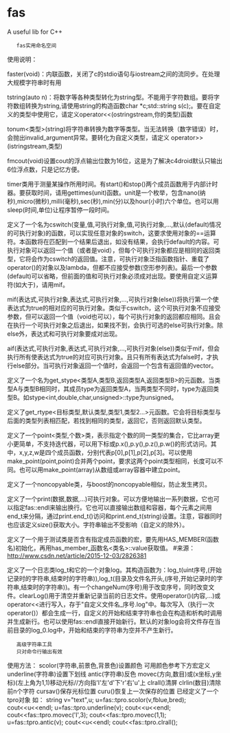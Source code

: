 # fas
A useful lib for C++
  
       fas实用命名空间
       
   使用说明：
   
   faster(void)：内联函数，关闭了c的stdio语句与iostream之间的流同步。在处理大规模字符串时有用
   
   tstring(auto n)：将数字等各种类型转化为string型。不能用于字符数组。要将字符数组转换为string,请使用string的构造函数char *c;std::string s(c);。要在自定义的类型中使用它，请定义operator<<(ostringstream,你的类型)函数
   
   tonum<类型>(string)将字符串转换为数字等类型。当无法转换（数字错误）时，会抛出invalid_argument异常。要转化为自定义类型，请定义 operator>>(istringstream,类型)
   
   fmcout(void)设置cout的浮点输出位数为16位，这是为了解决c4droid默认只输出6位浮点数，只是记忆方便。
   
   timer类用于测量某操作所用时间。有start()和stop()两个成员函数用于内部计时器。要获取时间，请用gettimes(unit)函数。unit是一个枚举，包含nano(纳秒),micro(微秒),milli(毫秒),sec(秒),min(分)以及hour(小时)六个单位。也可以用sleep(时间,单位)让程序暂停一段时间。
   
   定义了一个名为cswitch(变量,值,可执行对象,值,可执行对象,...,默认(default)情况的可执行对象)的函数，可以实现任意对象的switch，这要求使用对象的==运算符。本函数将在匹配到一个结果后退出，如没有结果，会执行default的内容。可执行对象可以返回一个值（或者是void），但每个可执行对象都应是相同的返回类型，它将会作为cswitch的返回值。注意，可执行对象泛指函数指针、重载了operator()的对象以及lambda，但都不应接受参数(空形参列表)。最后一个参数(default)可以省略，但前面的值和可执行对象必须成对出现。要使用自定义运算符(如大于)，请用mif。
   
   mif(表达式,可执行对象,表达式,可执行对象,...,可执行对象(else))将执行第一个使表达式为true的相对应的可执行对象。类似于cswitch，这个可执行对象不应接受参数，但可以返回一个值（void也可以），每个可执行对象的返回都应相同。且会在执行一个可执行对象之后退出，如果找不到，会执行可选的else可执行对象。除else外，表达式和可执行对象要成对出现。
   
   aif(表达式,可执行对象,表达式,可执行对象,...,可执行对象(else))类似于mif，但会执行所有使表达式为true的对应可执行对象。且只有所有表达式为false时，才执行else部分。当可执行对象返回一个值时，会返回一个包含有返回值的vector。
   
   定义了一个名为get_stype<类型A,类型B,返回类型A,返回类型B>的元函数。当类型A与类型B相同时，其成员type为返回类型A，当两类型不同时，type为返回类型B。如stype<int,double,char,unsigned>::type为unsigned。
   
   定义了get_rtype<目标类型,默认类型,类型1,类型2...>元函数。它会将目标类型与后面的类型列表相匹配，若找到相同的类型，返回它，否则返回默认类型。
   
   定义了一个point<类型,个数>类，表示指定个数的同一类型的集合，它比array更小更简单，不支持迭代器，可以用下标或p.x(),p.y(),p.z(),p.w()的形式访问。其中，x,y,z,w是四个成员函数，分别代表p[0],p[1],p[2],p[3]。可以使用make_point(point,point)合并两个point，要求这两个point类型相同，长度可以不同。也可以用make_point(array)从数组或array容器中建立point。
   
   定义了一个noncopyable类，与boost的noncopyable相似，防止发生拷贝。
   
   定义了一个print(数据,数据,...)可执行对象。可以方便地输出一系列数据，它也可以指定fas::endl来输出换行。它也可以直接输出数组和容器，每个元素之间用end_t来分隔，通过print.end_t()访问和print.end_t(string)设置。注意，容器同时也应该定义size()获取大小。字符串输出不受影响（自定义的除外）。
   
   定义了一个用于测试类是否含有指定成员函数的宏，要先用HAS_MEMBER(函数名)初始化，再用has_member_函数名<类名>::value获取值。
   #来源：http://www.csdn.net/article/2015-12-03/2826381
   
   定义了一个日志类log_t和它的一个对象log。其构造函数为：log_t(uint序号,(开始记录时的字符串,结束时的字符串)),log_t(目录及文件名开头,(序号,开始记录时的字符串,结束时的字符串))。有一个changeNum(序号)用于改变序号，同时改变文件。clearLog()用于清空并重新记录当前的日志文件。使用operator()(内容,...)或operator<<进行写入，存于"自定义文件名_序号.log"中。每次写入（执行一次operator()）都会生成一行，自定义的开始和结束字符串也会在构造和析构时调用并生成新行。也可以使用fas::endl直接开始新行。默认的对象log会将文件存在当前目录的log_0.log中，开始和结束的字符串为空并不产生新行。
   
       高级字符串工具
       只对命令行输出有效
   使用方法：
    scolor(字符串,前景色,背景色)设置颜色
    可用颜色参考下方宏定义
    underline(字符串)设置下划线
    antic(字符串)反色
    movec(方向,数目)或(x坐标,y坐标)(左上角为1,1)移动光标//方向指'l'左'd'下'r'右'u'上
    clrall()清屏
    clrlin(数目)清除前n个字符
    cursav()保存光标位置
    curu()恢复上一次保存的位置
   已经定义了一个tpro对象
   如：
	    string v="text",u;
	    u=fas::tpro.scolor(v,fblue,bred);
	    cout<<u<<endl;
	    u=fas::tpro.underline(v);
	    cout<<u<<endl;
	    cout<<fas::tpro.movec('l',3);
	    cout<<fas::tpro.movec(1,1);
	    u=fas::tpro.antic(v);
	    cout<<u<<endl;
	    cout<<fas::tpro.clrall();


